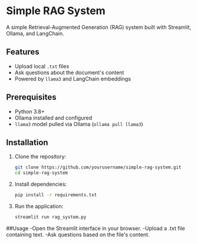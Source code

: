 # Simple RAG System

A simple Retrieval-Augmented Generation (RAG) system built with Streamlit, Ollama, and LangChain.

## Features
- Upload local `.txt` files
- Ask questions about the document's content
- Powered by `llama3` and LangChain embeddings

## Prerequisites
- Python 3.8+
- Ollama installed and configured
- `llama3` model pulled via Ollama (`ollama pull llama3`)

## Installation

1. Clone the repository:
   ```bash
   git clone https://github.com/yourusername/simple-rag-system.git
   cd simple-rag-system
2. Install dependencies:
   ```bash
   pip install -r requirements.txt   
4. Run the application:
   ```bash
   streamlit run rag_system.py
##Usage
-Open the Streamlit interface in your browser.
-Upload a .txt file containing text.
-Ask questions based on the file's content.




